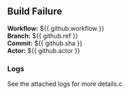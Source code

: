 ## Build Failure

**Workflow:** ${{ github.workflow }}  
**Branch:** ${{ github.ref }}  
**Commit:** ${{ github.sha }}  
**Actor:** ${{ github.actor }}  

### Logs
See the attached logs for more details.c
